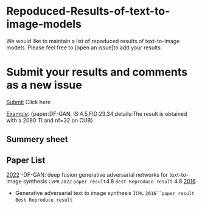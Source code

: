 # Repoduced-Results-of-text-to-image-models

We would like to maintain a list of repoduced results of text-to-image models. Please feel free to [open an issue]to add your results.

# Submit your results and comments as a new issue
[Submit](https://github.com/senmaoy/Repoduced-Results-of-text-to-image-models/issues/new/choose) Click here

[Example](https://github.com/senmaoy/Repoduced-Results-of-text-to-image-models/issues/1): {paper:DF-GAN, IS:4.5,FID:23.34,details:The result is obtained with a 2080 TI and nf=32 on CUB}




## <a name="list">Summery sheet</a>


## <a name="Paper List">Paper List</a>


 <a href="#2022">2022</a>
 -DF-GAN: deep fusion generative adversarial networks for text-to-image synthesis `CVPR` `2022` `paper result`4.8 `Best Reproduce result` 4.8
 <a href="#2016">2016</a>
 - Generative adversarial text to image synthesis  `ICML` `2016``paper result` `Best Reproduce result`







